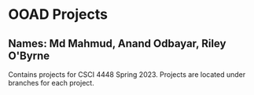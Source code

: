 # OOAD Projects

## Names: Md Mahmud, Anand Odbayar, Riley O'Byrne

Contains projects for CSCI 4448 Spring 2023. Projects are located under branches for each project.
